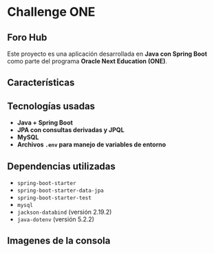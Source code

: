 # Challenge ONE
## Foro Hub

Este proyecto es una aplicación desarrollada en **Java con Spring Boot** como parte del programa **Oracle Next Education (ONE)**. 

## Características

## Tecnologías usadas

- **Java + Spring Boot**
- **JPA con consultas derivadas y JPQL**
- **MySQL**
- **Archivos `.env` para manejo de variables de entorno**

## Dependencias utilizadas

- `spring-boot-starter`
- `spring-boot-starter-data-jpa`
- `spring-boot-starter-test`
- `mysql`
- `jackson-databind` (versión 2.19.2)
- `java-dotenv` (versión 5.2.2)

## Imagenes de la consola